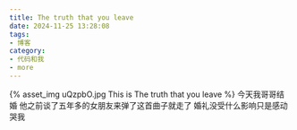 ```yaml
---
title: The truth that you leave
date: 2024-11-25 13:28:08
tags:
- 博客
category:
- 代码和我
- more
---
```

{% asset_img uQzpbO.jpg This is The truth that you leave %}
今天我哥哥结婚  他之前谈了五年多的女朋友来弹了这首曲子就走了 婚礼没受什么影响只是感动哭我